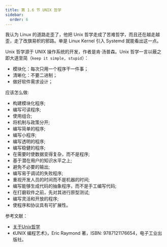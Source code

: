 ```yaml
---
title: 第 1.6 节 UNIX 哲学
sidebar:
  order: 6
---
```



我认为 Linux 的道路走歪了，他把 Unix 哲学走成了苦难哲学，而且还在越走越歪，走了改旗易帜的邪路。单是 Linux Kernel 引入 Systemd 就能看出这一点。

Unix 哲学源于 UNIX 操作系统的开发，作者是肯·汤普森。Unix 哲学一言以蔽之即大道至简（`keep it simple, stupid`）：

- 模块化：每次只用一个程序干一件事；
- 清晰化：不要二进制；
- 做好软件需求设计；

应该怎么做:

- 构建模块化程序;
- 编写可读程序;
- 使用组合;
- 将机制与政策分开;
- 编写简单的程序;
- 编写小程序;
- 编写透明的程序;
- 编写稳健的程序;
- 在需要时使数据变得复杂，而不是程序;
- 基于潜在用户的知识水平之上;
- 避免不必要的输出;
- 编写易于调试的失败程序;
- 重视开发人员的时间而不是机器的时间;
- 编写能够生成代码的抽象程序，而不是手工编写代码;
- 在打磨软件之前，先对其进行原型测试;
- 编写灵活和开放的程序;
- 使程序和协议具有可扩展性。

参考文献：

- [关于Unix哲学](https://www.ruanyifeng.com/blog/2009/06/unix_philosophy.html)
- 《UNIX 编程艺术》，Eric Raymond 著，ISBN: 9787121176654，电子工业出版社。

